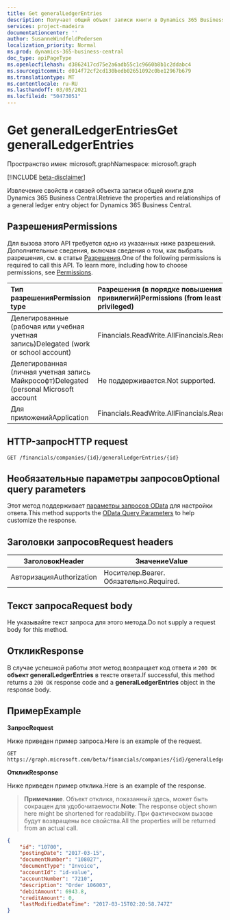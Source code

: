 ```yaml
---
title: Get generalLedgerEntries
description: Получает общий объект записи книги в Dynamics 365 Business Central.
services: project-madeira
documentationcenter: ''
author: SusanneWindfeldPedersen
localization_priority: Normal
ms.prod: dynamics-365-business-central
doc_type: apiPageType
ms.openlocfilehash: d3862417cd75e2a6adb55c1c9660b8b1c2ddabc4
ms.sourcegitcommit: d014f72cf2cd130bedb02651092c0be12967b679
ms.translationtype: MT
ms.contentlocale: ru-RU
ms.lasthandoff: 03/05/2021
ms.locfileid: "50473051"
---
```

# <a name="get-generalledgerentries"></a><span data-ttu-id="ff8aa-103">Get generalLedgerEntries</span><span class="sxs-lookup"><span data-stu-id="ff8aa-103">Get generalLedgerEntries</span></span>

<span data-ttu-id="ff8aa-104">Пространство имен: microsoft.graph</span><span class="sxs-lookup"><span data-stu-id="ff8aa-104">Namespace: microsoft.graph</span></span>

[!INCLUDE [beta-disclaimer](../../includes/beta-disclaimer.md)]

<span data-ttu-id="ff8aa-105">Извлечение свойств и связей объекта записи общей книги для Dynamics 365 Business Central.</span><span class="sxs-lookup"><span data-stu-id="ff8aa-105">Retrieve the properties and relationships of a general ledger entry object for Dynamics 365 Business Central.</span></span>

## <a name="permissions"></a><span data-ttu-id="ff8aa-106">Разрешения</span><span class="sxs-lookup"><span data-stu-id="ff8aa-106">Permissions</span></span>
<span data-ttu-id="ff8aa-p101">Для вызова этого API требуется одно из указанных ниже разрешений. Дополнительные сведения, включая сведения о том, как выбрать разрешения, см. в статье [Разрешения](/graph/permissions-reference).</span><span class="sxs-lookup"><span data-stu-id="ff8aa-p101">One of the following permissions is required to call this API. To learn more, including how to choose permissions, see [Permissions](/graph/permissions-reference).</span></span>

|<span data-ttu-id="ff8aa-109">Тип разрешения</span><span class="sxs-lookup"><span data-stu-id="ff8aa-109">Permission type</span></span> |<span data-ttu-id="ff8aa-110">Разрешения (в порядке повышения привилегий)</span><span class="sxs-lookup"><span data-stu-id="ff8aa-110">Permissions (from least to most privileged)</span></span>|
|:---------------|:------------------------------------------|
|<span data-ttu-id="ff8aa-111">Делегированные (рабочая или учебная учетная запись)</span><span class="sxs-lookup"><span data-stu-id="ff8aa-111">Delegated (work or school account)</span></span>|<span data-ttu-id="ff8aa-112">Financials.ReadWrite.All</span><span class="sxs-lookup"><span data-stu-id="ff8aa-112">Financials.ReadWrite.All</span></span> |
|<span data-ttu-id="ff8aa-113">Делегированная (личная учетная запись Майкрософт)</span><span class="sxs-lookup"><span data-stu-id="ff8aa-113">Delegated (personal Microsoft account</span></span>|<span data-ttu-id="ff8aa-114">Не поддерживается.</span><span class="sxs-lookup"><span data-stu-id="ff8aa-114">Not supported.</span></span>|
|<span data-ttu-id="ff8aa-115">Для приложений</span><span class="sxs-lookup"><span data-stu-id="ff8aa-115">Application</span></span>|<span data-ttu-id="ff8aa-116">Financials.ReadWrite.All</span><span class="sxs-lookup"><span data-stu-id="ff8aa-116">Financials.ReadWrite.All</span></span>|


## <a name="http-request"></a><span data-ttu-id="ff8aa-117">HTTP-запрос</span><span class="sxs-lookup"><span data-stu-id="ff8aa-117">HTTP request</span></span>
```
GET /financials/companies/{id}/generalLedgerEntries/{id}
```

## <a name="optional-query-parameters"></a><span data-ttu-id="ff8aa-118">Необязательные параметры запросов</span><span class="sxs-lookup"><span data-stu-id="ff8aa-118">Optional query parameters</span></span>
<span data-ttu-id="ff8aa-119">Этот метод поддерживает [параметры запросов OData](/graph/query-parameters) для настройки ответа.</span><span class="sxs-lookup"><span data-stu-id="ff8aa-119">This method supports the [OData Query Parameters](/graph/query-parameters) to help customize the response.</span></span>

## <a name="request-headers"></a><span data-ttu-id="ff8aa-120">Заголовки запросов</span><span class="sxs-lookup"><span data-stu-id="ff8aa-120">Request headers</span></span>
|<span data-ttu-id="ff8aa-121">Заголовок</span><span class="sxs-lookup"><span data-stu-id="ff8aa-121">Header</span></span>       |<span data-ttu-id="ff8aa-122">Значение</span><span class="sxs-lookup"><span data-stu-id="ff8aa-122">Value</span></span>             |
|-------------|------------------|
|<span data-ttu-id="ff8aa-123">Авторизация</span><span class="sxs-lookup"><span data-stu-id="ff8aa-123">Authorization</span></span>|<span data-ttu-id="ff8aa-124">Носителер.</span><span class="sxs-lookup"><span data-stu-id="ff8aa-124">Bearer.</span></span> <span data-ttu-id="ff8aa-125">Обязательно.</span><span class="sxs-lookup"><span data-stu-id="ff8aa-125">Required.</span></span> |

## <a name="request-body"></a><span data-ttu-id="ff8aa-126">Текст запроса</span><span class="sxs-lookup"><span data-stu-id="ff8aa-126">Request body</span></span>
<span data-ttu-id="ff8aa-127">Не указывайте текст запроса для этого метода.</span><span class="sxs-lookup"><span data-stu-id="ff8aa-127">Do not supply a request body for this method.</span></span>

## <a name="response"></a><span data-ttu-id="ff8aa-128">Отклик</span><span class="sxs-lookup"><span data-stu-id="ff8aa-128">Response</span></span>
<span data-ttu-id="ff8aa-129">В случае успешной работы этот метод возвращает код ответа и `200 OK` **объект generalLedgerEntries** в тексте ответа.</span><span class="sxs-lookup"><span data-stu-id="ff8aa-129">If successful, this method returns a `200 OK` response code and a **generalLedgerEntries** object in the response body.</span></span>

## <a name="example"></a><span data-ttu-id="ff8aa-130">Пример</span><span class="sxs-lookup"><span data-stu-id="ff8aa-130">Example</span></span>

<span data-ttu-id="ff8aa-131">**Запрос**</span><span class="sxs-lookup"><span data-stu-id="ff8aa-131">**Request**</span></span>

<span data-ttu-id="ff8aa-132">Ниже приведен пример запроса.</span><span class="sxs-lookup"><span data-stu-id="ff8aa-132">Here is an example of the request.</span></span>
```http
GET https://graph.microsoft.com/beta/financials/companies/{id}/generalLedgerEntries/{id}
```

<span data-ttu-id="ff8aa-133">**Отклик**</span><span class="sxs-lookup"><span data-stu-id="ff8aa-133">**Response**</span></span>

<span data-ttu-id="ff8aa-134">Ниже приведен пример отклика.</span><span class="sxs-lookup"><span data-stu-id="ff8aa-134">Here is an example of the response.</span></span> 

> <span data-ttu-id="ff8aa-135">**Примечание**. Объект отклика, показанный здесь, может быть сокращен для удобочитаемости.</span><span class="sxs-lookup"><span data-stu-id="ff8aa-135">**Note**: The response object shown here might be shortened for readability.</span></span> <span data-ttu-id="ff8aa-136">При фактическом вызове будут возвращены все свойства.</span><span class="sxs-lookup"><span data-stu-id="ff8aa-136">All the properties will be returned from an actual call.</span></span>

```json
{
    "id": "10700",
    "postingDate": "2017-03-15",
    "documentNumber": "108027",
    "documentType": "Invoice",
    "accountId": "id-value",
    "accountNumber": "7210",
    "description": "Order 106003",
    "debitAmount": 6943.8,
    "creditAmount": 0,
    "lastModifiedDateTime": "2017-03-15T02:20:58.747Z"
}
```



